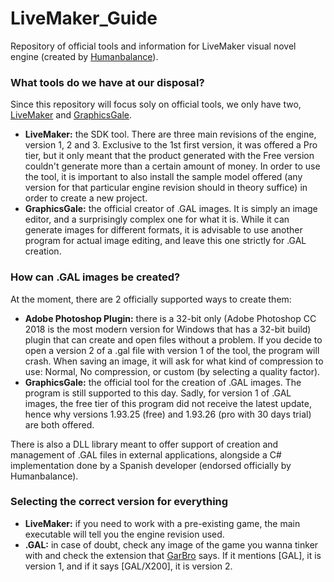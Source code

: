 # LiveMaker_Guide
Repository of official tools and information for LiveMaker visual novel engine (created by [Humanbalance](https://humanbalance.net/)).

### What tools do we have at our disposal?
Since this repository will focus soly on official tools, we only have two, [LiveMaker](https://livemaker.net/) and [GraphicsGale](https://graphicsgale.com/us/).

- **LiveMaker:** the SDK tool. There are three main revisions of the engine, version 1, 2 and 3. Exclusive to the 1st first version, it was offered a Pro tier, but it only meant that the product generated with the Free version couldn't generate more than a certain amount of money. In order to use the tool, it is important to also install the sample model offered (any version for that particular engine revision should in theory suffice) in order to create a new project.
- **GraphicsGale:** the official creator of .GAL images. It is simply an image editor, and a surprisingly complex one for what it is. While it can generate images for different formats, it is advisable to use another program for actual image editing, and leave this one strictly for .GAL creation.

### How can .GAL images be created?
At the moment, there are 2 officially supported ways to create them:
- **Adobe Photoshop Plugin:** there is a 32-bit only (Adobe Photoshop CC 2018 is the most modern version for Windows that has a 32-bit build) plugin that can create and open files without a problem. If you decide to open a version 2 of a .gal file with version 1 of the tool, the program will crash. When saving an image, it will ask for what kind of compression to use: Normal, No compression, or custom (by selecting a quality factor).
- **GraphicsGale:** the official tool for the creation of .GAL images. The program is still supported to this day. Sadly, for version 1 of .GAL images, the free tier of this program did not receive the latest update, hence why versions 1.93.25 (free) and 1.93.26 (pro with 30 days trial) are both offered.

There is also a DLL library meant to offer support of creation and management of .GAL files in external applications, alongside a C# implementation done by a Spanish developer (endorsed officially by Humanbalance).

### Selecting the correct version for everything
- **LiveMaker:** if you need to work with a pre-existing game, the main executable will tell you the engine revision used.
- **.GAL:** in case of doubt, check any image of the game you wanna tinker with and check the extension that [GarBro](https://github.com/crskycode/GARbro/) says. If it mentions [GAL], it is version 1, and if it says [GAL/X200], it is version 2.
